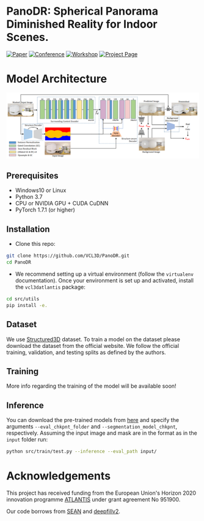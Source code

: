 # PanoDR: Spherical Panorama Diminished Reality for Indoor Scenes.

[![Paper](http://img.shields.io/badge/paper-arxiv-critical.svg?style=plastic)](https://arxiv.org/abs/2106.00446)
[![Conference](http://img.shields.io/badge/CVPR-2021-blue.svg?style=plastic)](http://cvpr2021.thecvf.com/)
[![Workshop](http://img.shields.io/badge/OmniCV-2021-lightblue.svg?style=plastic)](https://sites.google.com/view/omnicv2021/home)
[![Project Page](http://img.shields.io/badge/Project-Page-blueviolet.svg?style=plastic)](https://vcl3d.github.io/PanoDR/)


# Model Architecture <br />
![](https://github.com/VCL3D/PanoDR/blob/gh-pages/assets/model.png) <br />

 

## Prerequisites
- Windows10 or Linux
- Python 3.7
- CPU or NVIDIA GPU + CUDA CuDNN
- PyTorch 1.7.1 (or higher)

## Installation
- Clone this repo:

```bash
git clone https://github.com/VCL3D/PanoDR.git
cd PanoDR
```

- We recommend setting up a virtual environment (follow the `virtualenv` documentation).
Once your environment is set up and activated, install the `vcl3datlantis` package:

```bash
cd src/utils
pip install -e.
```

## Dataset

We use [Structured3D](https://structured3d-dataset.org/) dataset. To train a model on the dataset please download the dataset from the official website. We follow the official training, validation, and testing splits as defined by the authors.

## Training 

More info regarding the training of the model will be available soon!

## Inference

You can download the pre-trained models from [here](https://drive.google.com/drive/folders/1TD0wJe4EncunD-ZiQ9RTQVXbIv-1Snz6?usp=sharing)
and specify the arguments `--eval_chkpnt_folder` and `--segmentation_model_chkpnt`, respectively.
Assuming the input image and mask are in the format as in the `input` folder run: 

```bash
python src/train/test.py --inference --eval_path input/
```


# Acknowledgements

This project has received funding from the European Union's Horizon 2020 innovation programme [ATLANTIS](https://atlantis-ar.eu) under grant agreement No 951900.

Our code borrows from [SEAN](https://github.com/ZPdesu/SEAN) and [deepfillv2](https://github.com/zhaoyuzhi/deepfillv2).
